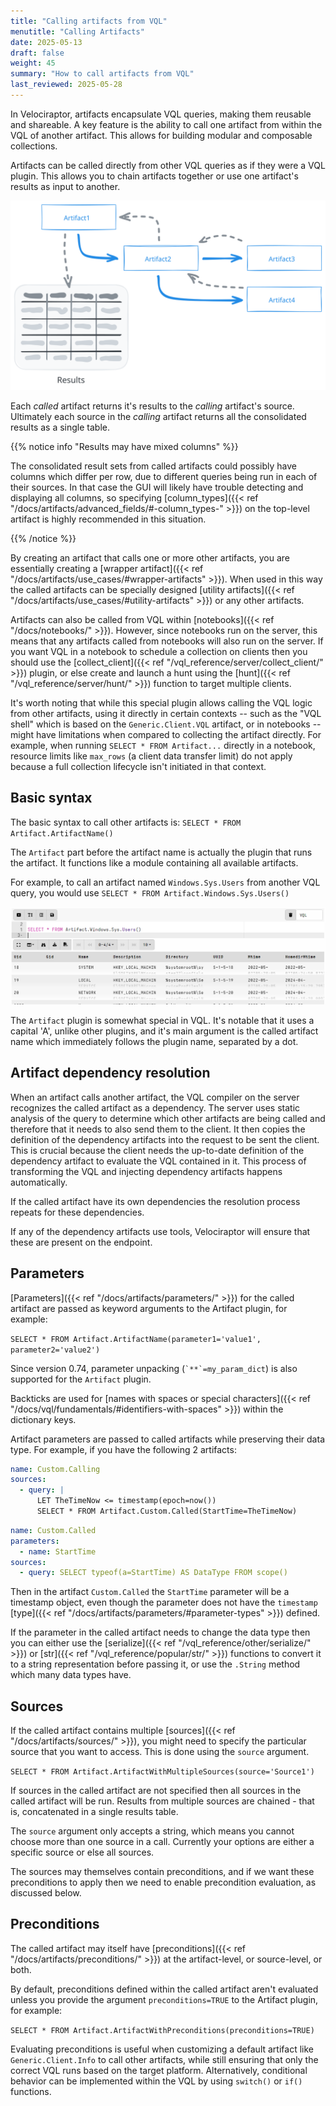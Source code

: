 ```yaml
---
title: "Calling artifacts from VQL"
menutitle: "Calling Artifacts"
date: 2025-05-13
draft: false
weight: 45
summary: "How to call artifacts from VQL"
last_reviewed: 2025-05-28
---
```


In Velociraptor, artifacts encapsulate VQL queries, making them reusable and
shareable. A key feature is the ability to call one artifact from within the VQL
of another artifact. This allows for building modular and composable
collections.

Artifacts can be called directly from other VQL queries as if they were a
VQL plugin. This allows you to chain artifacts together or use one artifact's
results as input to another.

![artifacts calling artifacts](artifacts_calling.svg)

Each _called_ artifact returns it's results to the _calling_ artifact's source.
Ultimately each source in the _calling_ artifact returns all the consolidated
results as a single table.

{{% notice info "Results may have mixed columns" %}}

The consolidated result sets from called artifacts could possibly have columns
which differ per row, due to different queries being run in each of their
sources. In that case the GUI will likely have trouble detecting and displaying
all columns, so specifying
[column_types]({{< ref "/docs/artifacts/advanced_fields/#-column_types-" >}})
on the top-level artifact is highly recommended in this situation.

{{% /notice %}}

By creating an artifact that calls one or more other artifacts, you are
essentially creating a
[wrapper artifact]({{< ref "/docs/artifacts/use_cases/#wrapper-artifacts" >}}).
When used in this way the called artifacts can be specially designed
[utility artifacts]({{< ref "/docs/artifacts/use_cases/#utility-artifacts" >}})
or any other artifacts.

Artifacts can also be called from VQL within
[notebooks]({{< ref "/docs/notebooks/" >}}).
However, since notebooks run on the server, this means that any artifacts called
from notebooks will also run on the server. If you want VQL in a notebook to
schedule a collection on clients then you should use the
[collect_client]({{< ref "/vql_reference/server/collect_client/" >}}) plugin,
or else create and launch a hunt using the
[hunt]({{< ref "/vql_reference/server/hunt/" >}}) function
to target multiple clients.

It's worth noting that while this special plugin allows calling the VQL logic
from other artifacts, using it directly in certain contexts -- such as the "VQL
shell" which is based on the `Generic.Client.VQL` artifact, or in notebooks --
might have limitations when compared to collecting the artifact directly. For
example, when running `SELECT * FROM Artifact...` directly in a notebook,
resource limits like `max_rows` (a client data transfer limit) do not apply
because a full collection lifecycle isn't initiated in that context.


## Basic syntax

The basic syntax to call other artifacts is:
`SELECT * FROM Artifact.ArtifactName()`

The `Artifact` part before the artifact name is actually the plugin that runs
the artifact. It functions like a module containing all available artifacts.

For example, to call an artifact named `Windows.Sys.Users` from another VQL query,
you would use `SELECT * FROM Artifact.Windows.Sys.Users()`

![Calling artifacts from a notebook](calling_artifacts.png)

The `Artifact` plugin is somewhat special in VQL. It's notable that it uses a
capital 'A', unlike other plugins, and it's main argument is the called artifact
name which immediately follows the plugin name, separated by a dot.

## Artifact dependency resolution

When an artifact calls another artifact, the VQL compiler on the server
recognizes the called artifact as a dependency. The server uses static analysis
of the query to determine which other artifacts are being called and therefore
that it needs to also send them to the client. It then copies the definition of
the dependency artifacts into the request to be sent the client. This is crucial
because the client needs the up-to-date definition of the dependency artifact to
evaluate the VQL contained in it. This process of transforming the VQL and
injecting dependency artifacts happens automatically.

If the called artifact have its own dependencies the resolution process repeats
for these dependencies.

If any of the dependency artifacts use tools, Velociraptor will ensure that
these are present on the endpoint.

## Parameters

[Parameters]({{< ref "/docs/artifacts/parameters/" >}})
for the called artifact are passed as keyword arguments to the Artifact plugin,
for example:

`SELECT * FROM Artifact.ArtifactName(parameter1='value1', parameter2='value2')`

Since version 0.74, parameter unpacking (`` `**`=my_param_dict ``) is also
supported for the `Artifact` plugin.

Backticks are used for
[names with spaces or special characters]({{< ref "/docs/vql/fundamentals/#identifiers-with-spaces" >}})
within the dictionary keys.

Artifact parameters are passed to called artifacts while preserving their data
type. For example, if you have the following 2 artifacts:

```yaml
name: Custom.Calling
sources:
  - query: |
      LET TheTimeNow <= timestamp(epoch=now())
      SELECT * FROM Artifact.Custom.Called(StartTime=TheTimeNow)
```

```yaml
name: Custom.Called
parameters:
  - name: StartTime
sources:
  - query: SELECT typeof(a=StartTime) AS DataType FROM scope()
```

Then in the artifact `Custom.Called` the `StartTime` parameter will be a
timestamp object, even though the parameter does not have the `timestamp`
[type]({{< ref "/docs/artifacts/parameters/#parameter-types" >}}) defined.

If the parameter in the called artifact needs to change the data type then you
can either use the
[serialize]({{< ref "/vql_reference/other/serialize/" >}}) or
[str]({{< ref "/vql_reference/popular/str/" >}})
functions to convert it to a string representation
before passing it, or use the `.String` method which many data types have.

## Sources

If the called artifact contains multiple
[sources]({{< ref "/docs/artifacts/sources/" >}}),
you might need to specify the particular source that you want to access.
This is done using the `source` argument.

`SELECT * FROM Artifact.ArtifactWithMultipleSources(source='Source1')`

If sources in the called artifact are not specified then all sources in the
called artifact will be run. Results from multiple sources are chained - that
is, concatenated in a single results table.

The `source` argument only accepts a string, which means you cannot choose more
than one source in a call. Currently your options are either a specific source
or else all sources.

The sources may themselves contain preconditions, and if we want these
preconditions to apply then we need to enable precondition evaluation, as
discussed below.

## Preconditions

The called artifact may itself have
[preconditions]({{< ref "/docs/artifacts/preconditions/" >}})
at the artifact-level, or source-level, or both.

By default, preconditions defined within the called artifact aren't evaluated
unless you provide the argument `preconditions=TRUE` to the Artifact plugin, for
example:

`SELECT * FROM Artifact.ArtifactWithPreconditions(preconditions=TRUE)`

Evaluating preconditions is useful when customizing a default artifact like
`Generic.Client.Info` to call other artifacts, while still ensuring that only
the correct VQL runs based on the target platform. Alternatively, conditional
behavior can be implemented within the VQL by using `switch()` or `if()`
functions.





